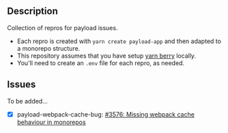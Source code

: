 ## Description

Collection of repros for payload issues.

- Each repro is created with `yarn create payload-app` and then adapted to a monorepo structure.
- This repository assumes that you have setup [yarn berry](https://yarnpkg.com/getting-started/install) locally.
- You'll need to create an `.env` file for each repro, as needed.

## Issues

To be added...
- [x] payload-webpack-cache-bug: [#3576: Missing webpack cache behaviour in monorepos](https://github.com/payloadcms/payload/issues/3756)